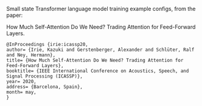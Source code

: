 Small state Transformer language model training example configs, from the paper:

How Much Self-Attention Do We Need? Trading Attention for Feed-Forward Layers.
```
@InProceedings {irie:icassp20,
author= {Irie, Kazuki and Gerstenberger, Alexander and Schlüter, Ralf and Ney, Hermann},
title= {How Much Self-Attention Do We Need? Trading Attention for Feed-Forward Layers},
booktitle= {IEEE International Conference on Acoustics, Speech, and Signal Processing (ICASSP)},
year= 2020,
address= {Barcelona, Spain},
month= may,
}
```
